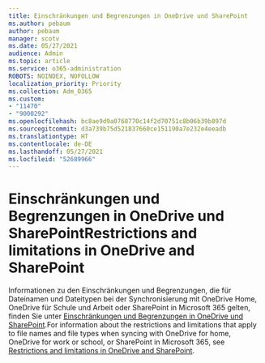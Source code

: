 ```yaml
---
title: Einschränkungen und Begrenzungen in OneDrive und SharePoint
ms.author: pebaum
author: pebaum
manager: scotv
ms.date: 05/27/2021
audience: Admin
ms.topic: article
ms.service: o365-administration
ROBOTS: NOINDEX, NOFOLLOW
localization_priority: Priority
ms.collection: Adm_O365
ms.custom:
- "11470"
- "9000292"
ms.openlocfilehash: bc8ae9d9a0768770c14f2d70751c8b06b39b897d
ms.sourcegitcommit: d3a739b75d521837660ce151190a7e232e4eeadb
ms.translationtype: HT
ms.contentlocale: de-DE
ms.lasthandoff: 05/27/2021
ms.locfileid: "52689966"
---
```

# <a name="restrictions-and-limitations-in-onedrive-and-sharepoint"></a><span data-ttu-id="07a5f-102">Einschränkungen und Begrenzungen in OneDrive und SharePoint</span><span class="sxs-lookup"><span data-stu-id="07a5f-102">Restrictions and limitations in OneDrive and SharePoint</span></span>

<span data-ttu-id="07a5f-103">Informationen zu den Einschränkungen und Begrenzungen, die für Dateinamen und Dateitypen bei der Synchronisierung mit OneDrive Home, OneDrive für Schule und Arbeit oder SharePoint in Microsoft 365 gelten, finden Sie unter [Einschränkungen und Begrenzungen in OneDrive und SharePoint](https://support.microsoft.com/office/restrictions-and-limitations-in-onedrive-and-sharepoint-64883a5d-228e-48f5-b3d2-eb39e07630fa).</span><span class="sxs-lookup"><span data-stu-id="07a5f-103">For information about the restrictions and limitations that apply to file names and file types when syncing with OneDrive for home, OneDrive for work or school, or SharePoint in Microsoft 365, see [Restrictions and limitations in OneDrive and SharePoint](https://support.microsoft.com/office/restrictions-and-limitations-in-onedrive-and-sharepoint-64883a5d-228e-48f5-b3d2-eb39e07630fa).</span></span>
